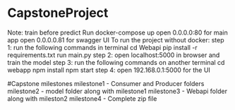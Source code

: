 # CapstoneProject
Note: train before predict
Run docker-compose up 
     open 0.0.0.0:80 for main app
     open 0.0.0.0.81 for swagger UI
To run the project without docker:
step 1: run the following commands in terminal
     cd Webapi
     pip install -r requirements.txt
     run main.py
step 2: open localhost:5000 in browser and train the model
step 3: run the following commands on another terminal
    cd webapp
    npm install
    npm start
step 4: open 192.168.0.1:5000 for the UI

#Capstone milestones
  milestone1 - Consumer and Producer folders
  milestone2 - model folder along with milestone1
  milestone3 - Webapi folder along with mileston2
  milestone4 - Complete zip file

